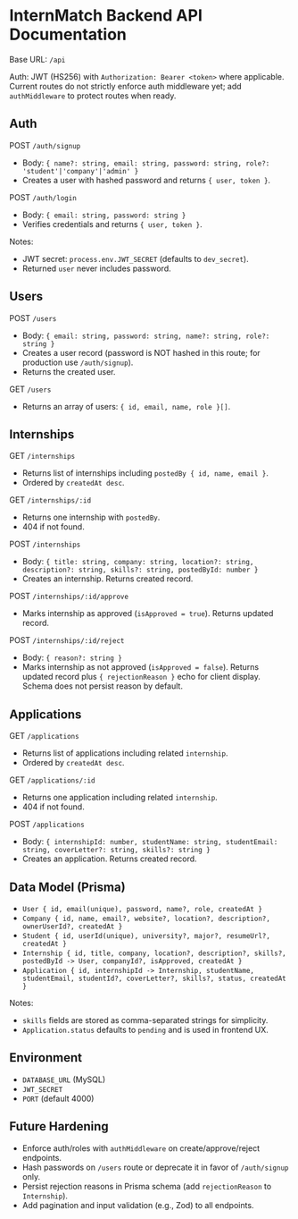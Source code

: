 # InternMatch Backend API Documentation

Base URL: `/api`

Auth: JWT (HS256) with `Authorization: Bearer <token>` where applicable. Current routes do not strictly enforce auth middleware yet; add `authMiddleware` to protect routes when ready.

## Auth

POST `/auth/signup`
- Body: `{ name?: string, email: string, password: string, role?: 'student'|'company'|'admin' }`
- Creates a user with hashed password and returns `{ user, token }`.

POST `/auth/login`
- Body: `{ email: string, password: string }`
- Verifies credentials and returns `{ user, token }`.

Notes:
- JWT secret: `process.env.JWT_SECRET` (defaults to `dev_secret`).
- Returned `user` never includes password.

## Users

POST `/users`
- Body: `{ email: string, password: string, name?: string, role?: string }`
- Creates a user record (password is NOT hashed in this route; for production use `/auth/signup`).
- Returns the created user.

GET `/users`
- Returns an array of users: `{ id, email, name, role }[]`.

## Internships

GET `/internships`
- Returns list of internships including `postedBy { id, name, email }`.
- Ordered by `createdAt desc`.

GET `/internships/:id`
- Returns one internship with `postedBy`.
- 404 if not found.

POST `/internships`
- Body: `{ title: string, company: string, location?: string, description?: string, skills?: string, postedById: number }`
- Creates an internship. Returns created record.

POST `/internships/:id/approve`
- Marks internship as approved (`isApproved = true`). Returns updated record.

POST `/internships/:id/reject`
- Body: `{ reason?: string }`
- Marks internship as not approved (`isApproved = false`). Returns updated record plus `{ rejectionReason }` echo for client display. Schema does not persist reason by default.

## Applications

GET `/applications`
- Returns list of applications including related `internship`.
- Ordered by `createdAt desc`.

GET `/applications/:id`
- Returns one application including related `internship`.
- 404 if not found.

POST `/applications`
- Body: `{ internshipId: number, studentName: string, studentEmail: string, coverLetter?: string, skills?: string }`
- Creates an application. Returns created record.

## Data Model (Prisma)

- `User { id, email(unique), password, name?, role, createdAt }`
- `Company { id, name, email?, website?, location?, description?, ownerUserId?, createdAt }`
- `Student { id, userId(unique), university?, major?, resumeUrl?, createdAt }`
- `Internship { id, title, company, location?, description?, skills?, postedById -> User, companyId?, isApproved, createdAt }`
- `Application { id, internshipId -> Internship, studentName, studentEmail, studentId?, coverLetter?, skills?, status, createdAt }`

Notes:
- `skills` fields are stored as comma-separated strings for simplicity.
- `Application.status` defaults to `pending` and is used in frontend UX.

## Environment

- `DATABASE_URL` (MySQL)
- `JWT_SECRET`
- `PORT` (default 4000)

## Future Hardening

- Enforce auth/roles with `authMiddleware` on create/approve/reject endpoints.
- Hash passwords on `/users` route or deprecate it in favor of `/auth/signup` only.
- Persist rejection reasons in Prisma schema (add `rejectionReason` to `Internship`).
- Add pagination and input validation (e.g., Zod) to all endpoints.

